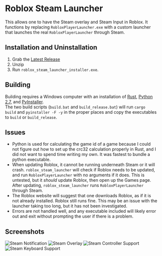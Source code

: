 # Roblox Steam Launcher

This allows one to have the Steam overlay and Steam Input in Roblox. It functions
by replacing `RobloxPlayerLauncher.exe` with a custom launcher that launches the
real `RobloxPlayerLauncher` through Steam.

## Installation and Uninstallation

1. Grab the [Latest Release](https://github.com/Corecii/roblox_steam_launcher/releases)
2. Unzip
3. Run `roblox_steam_launcher_installer.exe`.

## Building

Building requires a Windows computer with an installation of [Rust](https://www.rust-lang.org/en-US/install.html), [Python 2.7](https://www.python.org/downloads/release/python-2713/),
and [PyInstaller](http://www.pyinstaller.org/).  
The two build scripts (`build.bat` and `build_release.bat`) will run `cargo build` and `pyinstaller -F -y` in the proper places and copy the executables
to `build` or `build_release`.

## Issues

* Python is used for calculating the game id of a game because I could not figure out how
to set up the crc32 calculation properly in Rust, and I did not want to spend time
writing my own. It was fastest to bundle a python executable.
* When updating Roblox, it cannot be running underneath Steam or it will crash. `roblox_steam_launcher` will
check if Roblox needs to be updated, and run `RobloxPlayerLauncher` with no arguments if
it does. This is untested, but it *should* update Roblox, then open up the Games page.
After updating, `roblox_steam_launcher` runs `RobloxPlayerLauncher` through Steam.
* The Roblox website will suggest that one downloads Roblox, as if it is not already installed.
Roblox still runs fine. This may be an issue with the launcher taking too long, but it has
not been investigated.
* Errors are not handled well, and any executable included will likely error out and
exit without prompting the user if there is a problem.

## Screenshots

![Steam Notification](http://i.imgur.com/E1eb1eh.png "Steam Notification")
![Steam Overlay](http://i.imgur.com/JURyXFe.png "Steam Overlay")
![Steam Controller Support](http://i.imgur.com/dOHbnDm.png "Steam Controller Support")
![Steam Keyboard Support](http://i.imgur.com/J9IDFMe.jpg "Steam Keyboard Support")

